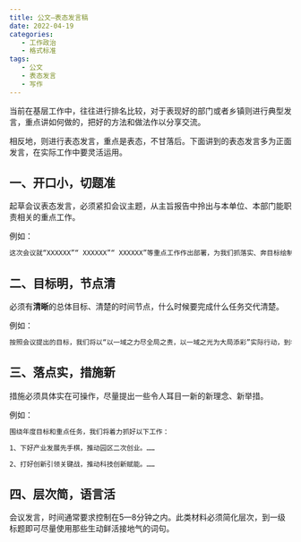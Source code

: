 ```yaml
---
title: 公文—表态发言稿
date: 2022-04-19 
categories:
   - 工作政治
   - 格式标准
tags: 
   - 公文
   - 表态发言
   - 写作	
---
```

当前在基层工作中，往往进行排名比较，对于表现好的部门或者乡镇则进行典型发言，重点讲如何做的，把好的方法和做法作以分享交流。
<!-- more -->
相反地，则进行表态发言，重点是表态，不甘落后。下面讲到的表态发言多为正面发言，在实际工作中要灵活运用。

## 一、开口小，切题准

起草会议表态发言，必须紧扣会议主题，从主旨报告中拎出与本单位、本部门能职责相关的重点工作。

例如：

```bash
这次会议就“XXXXXX”“ XXXXXX”“ XXXXXX”等重点工作作出部署，为我们抓落实、奔目标绘制了“路线图”和“施工图”。
```

## 二、目标明，节点清

必须有**清晰**的总体目标、清楚的时间节点，什么时候要完成什么任务交代清楚。

例如：

```bash
按照会议提出的目标，我们将以“以一域之力尽全局之责，以一域之光为大局添彩”实际行动，到年底，确保实现经济总量XXXX万元
```

## 三、落点实，措施新

措施必须具体实在可操作，尽量提出一些令人耳目一新的新理念、新举措。

例如：

```bash
围绕年度目标和重点任务，我们将着力抓好以下工作：

1、下好产业发展先手棋，推动园区二次创业。……

2、打好创新引领关键战，推动科技创新赋能。……
```

## 四、层次简，语言活 

会议发言，时间通常要求控制在5—8分钟之内。此类材料必须简化层次，到一级标题即可尽量使用那些生动鲜活接地气的词句。